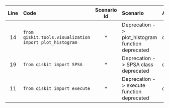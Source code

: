 | Line | Code | Scenario Id | Scenario | Artifact | Refactoring |
| :-: | :- | :-: | :- | :- | :- |
| 14 | `from qiskit.tools.visualization import plot_histogram` | * | Deprecation -> plot_histogram function deprecated | qiskit.tools.visualization.plot_histogram | `from qiskit.visualization import plot_histogram` |
| 19 | `from qiskit import SPSA` | * | Deprecation -> SPSA class deprecated | qiskit.SPSA | `from qiskit.algorithms.optimizers import SPSA` |
| 11 | `from qiskit import execute` | * | Deprecation -> execute function deprecated | qiskit.execute | `from qiskit import execute` (no change, but keep for reference) |